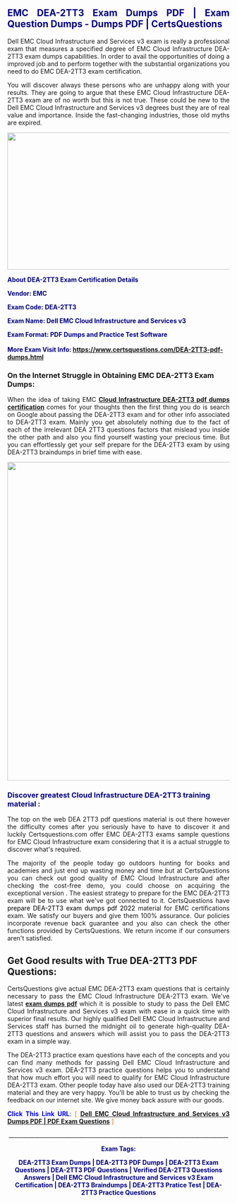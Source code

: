 <h2 style="text-align: justify;"><span style="color: #000080;">EMC DEA-2TT3 Exam Dumps PDF | Exam Question Dumps - Dumps PDF | CertsQuestions</span></h2>
<p style="text-align: justify;">Dell EMC Cloud Infrastructure and Services v3 exam is really a professional exam that measures a specified degree of EMC Cloud Infrastructure DEA-2TT3 exam dumps capabilities. In order to avail the opportunities of doing a improved job and to perform together with the substantial organizations you need to do EMC DEA-2TT3 exam certification.</p>
<p style="text-align: justify;">You will discover always these persons who are unhappy along with your results. They are going to argue that these EMC Cloud Infrastructure DEA-2TT3 exam are of no worth but this is not true. These could be new to the Dell EMC Cloud Infrastructure and Services v3 degrees bust they are of real value and importance. Inside the fast-changing industries, those old myths are expired.</p>
<p><img style="display: block; margin-left: auto; margin-right: auto;" src="https://i.imgur.com/eaP4ae9.png" width="840" height="310" /></p>
<p><span style="color: #000080;"><strong>About DEA-2TT3 Exam Certification Details</strong></span></p>
<p><span style="color: #000080;"><strong>Vendor: EMC<br /></strong></span></p>
<p><span style="color: #000080;"><strong>Exam Code: DEA-2TT3</strong></span></p>
<p><span style="color: #000080;"><strong>Exam Name: Dell EMC Cloud Infrastructure and Services v3</strong></span></p>
<p><span style="color: #000080;"><strong>Exam Format: PDF Dumps and Practice Test Software<br /><br />More Exam Visit Info: <span style="color: #ff6600;"><a href="https://www.certsquestions.com/DEA-2TT3-pdf-dumps.html">https://www.certsquestions.com/DEA-2TT3-pdf-dumps.html</a></span></strong></span></p>
<h3>On the Internet Struggle in Obtaining EMC DEA-2TT3 Exam Dumps:</h3>
<p style="text-align: justify;">When the idea of taking EMC <a href="https://www.certsquestions.com/DEA-2TT3-pdf-dumps.html"><strong>Cloud Infrastructure DEA-2TT3 pdf dumps certification</strong></a> comes for your thoughts then the first thing you do is search on Google about passing the DEA-2TT3 exam and for other info associated to DEA-2TT3 exam. Mainly you get absolutely nothing due to the fact of each of the irrelevant DEA 2TT3 questions factors that mislead you inside the other path and also you find yourself wasting your precious time. But you can effortlessly get your self prepare for the DEA-2TT3 exam by using DEA-2TT3 braindumps in brief time with ease.</p>
<p><a href="https://www.certsquestions.com/DEA-2TT3-pdf-dumps.html"><img style="display: block; margin-left: auto; margin-right: auto;" src="https://i.imgur.com/pxhoKQ2.png" width="720" /></a></p>
<h3><span style="color: #000080;">Discover greatest Cloud Infrastructure DEA-2TT3 training material :</span></h3>
<p style="text-align: justify;">The top on the web DEA 2TT3 pdf questions material is out there however the difficulty comes after you seriously have to have to discover it and luckily Certsquestions.com offer EMC DEA-2TT3 exams sample questions for EMC Cloud Infrastructure exam considering that it is a actual struggle to discover what's required.</p>
<p style="text-align: justify;">The majority of the people today go outdoors hunting for books and academies and just end up wasting money and time but at CertsQuestions you can check out good quality of EMC Cloud Infrastructure and after checking the cost-free demo, you could choose on acquiring the exceptional version . The easiest strategy to prepare for the EMC DEA-2TT3 exam will be to use what we've got connected to it. CertsQuestions have <span style="color: #000000;">prepare DEA-2TT3 exam dumps pdf 2022</span> material for EMC certifications exam. We satisfy our buyers and give them 100% assurance. Our policies incorporate revenue back guarantee and you also can check the other functions provided by CertsQuestions. We return income if our consumers aren't satisfied.</p>
<h2>Get Good results with True DEA-2TT3 PDF Questions:</h2>
<p style="text-align: justify;">CertsQuestions give actual EMC DEA-2TT3 exam questions that is certainly necessary to pass the EMC Cloud Infrastructure DEA-2TT3 exam. We've latest<strong>&nbsp;<a href="https://www.certsquestions.com/">exam dumps pdf</a></strong>&nbsp;which it is possible to study to pass the Dell EMC Cloud Infrastructure and Services v3 exam with ease in a quick time with superior final results. Our highly qualified Dell EMC Cloud Infrastructure and Services staff has burned the midnight oil to generate high-quality DEA-2TT3 questions and answers which will assist you to pass the DEA-2TT3 exam in a simple way.</p>
<p style="text-align: justify;">The DEA-2TT3 practice exam questions have each of the concepts and you can find many methods for passing Dell EMC Cloud Infrastructure and Services v3 exam. DEA-2TT3 practice questions helps you to understand that how much effort you will need to qualify for EMC Cloud Infrastructure DEA-2TT3 exam. Other people today have also used our DEA-2TT3 training material and they are very happy. You'll be able to trust us by checking the feedback on our internet site. We give money back assure with our goods.</p>
<p style="text-align: justify;"><span style="color: #0000ff;"><strong>Click This Link URL</strong>:</span> <span style="color: #ff6600;">[ <strong><a href="https://www.certsquestions.com/dell-emc-cloud-infrastructure-and-services-certification.html">Dell EMC Cloud Infrastructure and Services v3 Dumps PDF | PDF Exam Questions</a></strong> ]</span></p>
<p style="text-align: center;">______________________________________________________________________________</p>
<p style="text-align: center;"><span style="color: #000080;"><strong>Exam Tags:</strong></span></p>
<p style="text-align: center;"><span style="color: #000080;"><strong>DEA-2TT3 Exam Dumps | DEA-2TT3 PDF Dumps | DEA-2TT3 Exam Questions | DEA-2TT3 PDF Questions | Verified DEA-2TT3 Questions Answers | Dell EMC Cloud Infrastructure and Services v3 Exam Certification | DEA-2TT3 Braindumps | DEA-2TT3 Pratice Test | DEA-2TT3 Practice Questions</strong></span></p>
